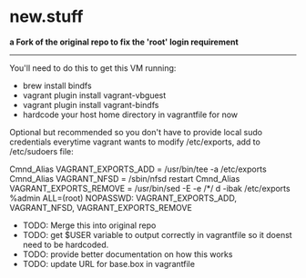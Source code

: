 new.stuff
====

**a Fork of the original repo to fix the 'root' login requirement**

----

You'll need to do this to get this VM running:

* brew install bindfs
* vagrant plugin install vagrant-vbguest
* vagrant plugin install vagrant-bindfs
* hardcode your host home directory in vagrantfile for now

Optional but recommended so you don't have to provide local sudo credentials everytime vagrant wants to modify /etc/exports, add to /etc/sudoers file:

Cmnd_Alias VAGRANT_EXPORTS_ADD = /usr/bin/tee -a /etc/exports
Cmnd_Alias VAGRANT_NFSD = /sbin/nfsd restart
Cmnd_Alias VAGRANT_EXPORTS_REMOVE = /usr/bin/sed -E -e /*/ d -ibak /etc/exports
%admin ALL=(root) NOPASSWD: VAGRANT_EXPORTS_ADD, VAGRANT_NFSD, VAGRANT_EXPORTS_REMOVE

* TODO: Merge this into original repo
* TODO: get $USER variable to output correctly in vagrantfile so it doenst need to be hardcoded.
* TODO: provide better documentation on how this works
* TODO: update URL for base.box in vagrantfile